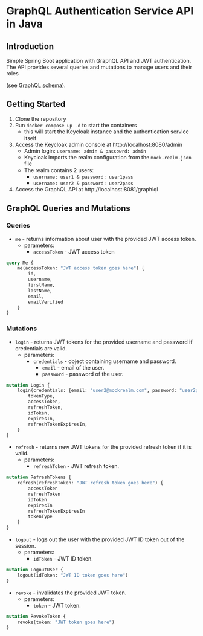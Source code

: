 # GraphQL Authentication Service API in Java

## Introduction

Simple Spring Boot application with GraphQL API and JWT authentication.
The API provides several queries and mutations to manage users and their roles

(see [GraphQL schema](./auth-service/src/main/resources/graphql/schema.graphqls)).

## Getting Started

1. Clone the repository
2. Run `docker compose up -d` to start the containers
    - this will start the Keycloak instance and the authentication service itself
3. Access the Keycloak admin console at http://localhost:8080/admin
    - Admin login: `username: admin & passowrd: admin`
    - Keycloak imports the realm configuration from the `mock-realm.json` file
    - The realm contains 2 users:
        - `username: user1 & password: user1pass`
        - `username: user2 & password: user2pass`
4. Access the GraphQL API at http://localhost:8081/graphiql

## GraphQL Queries and Mutations

### Queries

- `me` - returns information about user with the provided JWT access token.
    - parameters:
        - `accessToken` - JWT access token

```graphql
query Me {
    me(accessToken: "JWT access token goes here") {
        id,
        username,
        firstName,
        lastName,
        email,
        emailVerified
    }
}
```

### Mutations

- `login` - returns JWT tokens for the provided username and password if credentials are valid.
    - parameters:
        - `credentials` - object containing username and password.
            - `email` - email of the user.
            - `password` - password of the user.

```graphql
mutation Login {
    login(credentials: {email: "user2@mockrealm.com", password: "user2pass"}) {
        tokenType,
        accessToken,
        refreshToken,
        idToken,
        expiresIn,
        refreshTokenExpiresIn,
    }
}
```

- `refresh` - returns new JWT tokens for the provided refresh token if it is valid.
    - parameters:
        - `refreshToken` - JWT refresh token.

```graphql
mutation RefreshTokens {
    refresh(refreshToken: "JWT refresh token goes here") {
        accessToken
        refreshToken
        idToken
        expiresIn
        refreshTokenExpiresIn
        tokenType
    }
}
```

- `logout` - logs out the user with the provided JWT ID token out of the session.
    - parameters:
        - `idToken` - JWT ID token.

```graphql 
mutation LogoutUser {
    logout(idToken: "JWT ID token goes here")
}
```

- `revoke` - invalidates the provided JWT token.
    - parameters:
        - `token` - JWT token.

```graphql
mutation RevokeToken {
    revoke(token: "JWT token goes here")
}
```